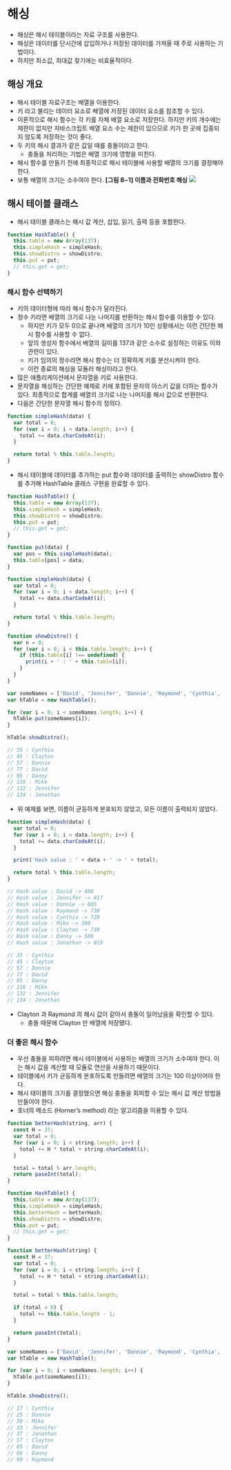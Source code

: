 # 해싱
- 해싱은 해시 테이블이라는 자료 구조를 사용한다.
- 해싱은 데이터를 단시간에 삽입하거나 저장된 데이터를 가져올 때 주로 사용하는 기법이다.
- 하지만 최소값, 최대값 찾기에는 비효율적이다.

## 해싱 개요
- 해시 테이블 자료구조는 배열을 이용한다.
- 키 라고 불리는 데이터 요소로 배열에 저장된 데이터 요소를 참조할 수 있다.
- 이론적으로 해시 함수는 각 키를 자체 배열 요소로 저장한다. 하지만 키의 개수에는 제한이 없지만 자바스크립트 배열 요소 수는 제한이 있으므로 키가 한 곳에 집중되지 않도록 저장하는 것이 좋다.
- 두 키의 해시 결과가 같은 값일 때를 충돌이라고 한다.
  - 충돌을 처리하는 기법은 배열 크기에 영향을 미친다.
- 해시 함수를 만들기 전에 최종적으로 해시 테이블에 사용할 배열의 크기를 결정해야 한다.
- 보통 배열의 크기는 소수여야 한다.
__&lbrack;그림 8&minus;1&rbrack; 이름과 전화번호 해싱__
![](https://github.com/wonism/datastructures-and-algorithms-with-js/blob/master/img/ch08/figure-8-1.jpg)

## 해시 테이블 클래스
- 해시 테이블 클래스는 해시 값 계산, 삽입, 읽기, 출력 등을 포함한다.
```js
function HashTable() {
  this.table = new Array(137);
  this.simpleHash = simpleHash;
  this.showDistro = showDistro;
  this.put = put;
  // this.get = get;
}
```

### 해시 함수 선택하기
- 키의 데이터형에 따라 해시 함수가 달라진다.
- 정수 키라면 배열의 크기로 나눈 나머지를 반환하는 해시 함수를 이용할 수 있다.
  - 하지만 키가 모두 0으로 끝나며 배열의 크기가 10인 상황에서는 이런 간단한 해시 함수를 사용할 수 없다.
  - 앞의 생성자 함수에서 배열의 길이를 137과 같은 소수로 설정하는 이유도 이와 관련이 있다.
  - 키가 임의의 정수라면 해시 함수는 더 정확하게 키를 분산시켜야 한다.
  - 이런 종료의 해싱을 모듈러 해싱이라고 한다.
- 많은 애플리케이션에서 문자열을 키로 사용한다.
- 문자열을 해싱하는 간단한 예제로 키에 포함된 문자의 아스키 값을 더하는 함수가 있다. 최종적으로 합계를 배열의 크기로 나눈 나머지를 해시 값으로 반환한다.
- 다음은 간단한 문자열 해시 함수의 정의다.
```js
function simpleHash(data) {
  var total = 0;
  for (var i = 0; i < data.length; i++) {
    total += data.charCodeAt(i);
  }

  return total % this.table.length;
}
```
- 해시 테이블에 데이터를 추가하는 put 함수와 데이터를 출력하는 showDistro 함수를 추가해 HashTable 클래스 구현을 완료할 수 있다.
```js
function HashTable() {
  this.table = new Array(137);
  this.simpleHash = simpleHash;
  this.showDistro = showDistro;
  this.put = put;
  // this.get = get;
}

function put(data) {
  var pos = this.simpleHash(data);
  this.table[pos] = data;
}

function simpleHash(data) {
  var total = 0;
  for (var i = 0; i < data.length; i++) {
    total += data.charCodeAt(i);
  }

  return total % this.table.length;
}

function showDistro() {
  var n = 0;
  for (var i = 0; i < this.table.length; i++) {
    if (this.table[i] !== undefined) {
      print(i + ' : ' + this.table[i]);
    }
  }
}
```

```js
var someNames = ['David', 'Jennifer', 'Donnie', 'Raymond', 'Cynthia', 'Mike', 'Clayton', 'Danny', 'Jonathan'];
var hTable = new HashTable();

for (var i = 0; i < someNames.length; i++) {
  hTable.put(someNames[i]);
}

hTable.showDistro();

// 35 : Cynthia
// 45 : Clayton
// 57 : Donnie
// 77 : David
// 95 : Danny
// 116 : Mike
// 132 : Jennifer
// 134 : Jonathan
```

- 위 예제를 보면, 이름이 균등하게 분포되지 않았고, 모든 이름이 출력되지 않았다.

```js
function simpleHash(data) {
  var total = 0;
  for (var i = 0; i < data.length; i++) {
    total += data.charCodeAt(i);
  }

  print('Hash value : ' + data + ' -> ' + total);

  return total % this.table.length;
}

// Hash value : David -> 488
// Hash value : Jennifer -> 817
// Hash value : Donnie -> 605
// Hash value : Raymond -> 730
// Hash value : Cynthia -> 720
// Hash value : Mike -> 390
// Hash value : Clayton -> 730
// Hash value : Danny -> 506
// Hash value : Jonathan -> 819

// 35 : Cynthia
// 45 : Clayton
// 57 : Donnie
// 77 : David
// 95 : Danny
// 116 : Mike
// 132 : Jennifer
// 134 : Jonathan
```

- Clayton 과 Raymond 의 해시 값이 같아서 충돌이 일어났음을 확인할 수 있다.
  - 충돌 때문에 Clayton 만 배열에 저장됐다.

### 더 좋은 해시 함수
- 우선 충돌을 피하려면 해시 테이블에서 사용하는 배열의 크기가 소수여야 한다. 이는 해시 값을 계산할 때 모듈로 연산을 사용하기 때문이다.
- 테이블에서 키가 균등하게 분포하도록 만들려면 배열의 크기는 100 이상이어야 한다.
- 해시 테이블의 크기를 결정했으면 해싱 충돌을 회피할 수 있는 해시 값 계산 방법을 만들어야 한다.
- 호너의 메소드 (Horner&rsquo;s method) 라는 알고리즘을 이용할 수 있다.
```js
function betterHash(string, arr) {
  const H = 37;
  var total = 0;
  for (var i = 0; i < string.length; i++) {
    total += H * total + string.charCodeAt(i);
  }

  total = total % arr.length;
  return paseInt(total);
}
```
```js
function HashTable() {
  this.table = new Array(137);
  this.simpleHash = simpleHash;
  this.betterHash = betterHash;
  this.showDistro = showDistro;
  this.put = put;
  // this.get = get;
}

function betterHash(string) {
  const H = 37;
  var total = 0;
  for (var i = 0; i < string.length; i++) {
    total += H * total + string.charCodeAt(i);
  }

  total = total % this.table.length;

  if (total < 0) {
    total += this.table.length - 1;
  }

  return paseInt(total);
}
```
```js
var someNames = ['David', 'Jennifer', 'Donnie', 'Raymond', 'Cynthia', 'Mike', 'Clayton', 'Danny', 'Jonathan'];
var hTable = new HashTable();

for (var i = 0; i < someNames.length; i++) {
  hTable.put(someNames[i]);
}

hTable.showDistro();

// 17 : Cynthia
// 25 : Donnie
// 30 : Mike
// 33 : Jennifer
// 37 : Jonathan
// 57 : Clayton
// 65 : David
// 66 : Danny
// 99 : Raymond
```


